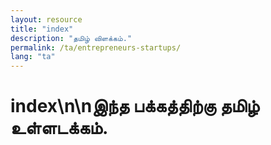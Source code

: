 ```yaml
---
layout: resource
title: "index"
description: "தமிழ் விளக்கம்."
permalink: /ta/entrepreneurs-startups/
lang: "ta"
---
```


# index\n\nஇந்த பக்கத்திற்கு தமிழ் உள்ளடக்கம்.
